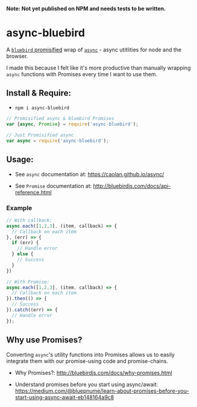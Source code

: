 #### Note: Not yet published on NPM and needs tests to be written.

# async-bluebird

A [`bluebird` promisified](http://bluebirdjs.com/docs/api/promise.promisify.html) wrap of [`async`](https://github.com/caolan/async) - async utitlities for node and the browser.

I made this because I felt like it's more productive than manually wrapping `async` functions with Promises every time I want to use them.


## Install & Require:

* `npm i async-bluebird`

```js
// Promisified async & bluebird Promises
var {async, Promise} = require('async-bluebird');

// Just Promisified async
var async = require('async-bluebird');
```


## Usage:

* See `async` documentation at: https://caolan.github.io/async/

* See `Promise` documentation at: http://bluebirdjs.com/docs/api-reference.html

### Example

```js
// With callback:
async.each([1,2,3], (item, callback) => {
  // Callback on each item
}, (err) => {
  if (err) {
    // Handle error
  } else {
    // Success
  }
})

// With Promise:
async.each([1,2,3], (item, callback) => {
  // Callback on each item
}).then(() => {
  // Success
}).catch((err) => {
  // Handle error
});
```


## Why use Promises?

Converting `async`'s utility functions into Promises allows us to easily integrate them with our promise-using code and promise-chains.

* Why Promises?: http://bluebirdjs.com/docs/why-promises.html

* Understand promises before you start using async/await: https://medium.com/@bluepnume/learn-about-promises-before-you-start-using-async-await-eb148164a9c8
